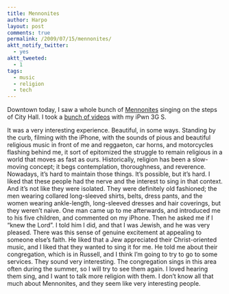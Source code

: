 ```yaml
---
title: Mennonites
author: Harpo
layout: post
comments: true
permalink: /2009/07/15/mennonites/
aktt_notify_twitter:
  - yes
aktt_tweeted:
  - 1
tags:
  - music
  - religion
  - tech
---
```

Downtown today, I saw a whole bunch of <a href="http://en.wikipedia.org/wiki/Mennonite" target="_blank">Mennonites</a> singing on the steps of City Hall. I took a <a href="http://www.youtube.com/view_play_list?p=4DC2CC8FE546CEE8" target="_blank">bunch of videos</a> with my iPwn 3G S.

It was a very interesting experience. Beautiful, in some ways. Standing by the curb, filming with the iPhone, with the sounds of pious and beautiful religious music in front of me and reggaeton, car horns, and motorcycles flashing behind me, it sort of epitomized the struggle to remain religious in a world that moves as fast as ours. Historically, religion has been a slow-moving concept; it begs contemplation, thoroughness, and reverence. Nowadays, it&#8217;s hard to maintain those things. It&#8217;s possible, but it&#8217;s hard. I liked that these people had the nerve and the interest to sing in that context. And it&#8217;s not like they were isolated. They were definitely old fashioned; the men wearing collared long-sleeved shirts, belts, dress pants, and the women wearing ankle-length, long-sleeved dresses and hair coverings, but they weren&#8217;t naive. One man came up to me afterwards, and introduced me to his five children, and commented on my iPhone. Then he asked me if I &#8220;knew the Lord&#8221;. I told him I did, and that I was Jewish, and he was very pleased. There was this sense of genuine excitement at appealing to someone else&#8217;s faith. He liked that a Jew appreciated their Christ-oriented music, and I liked that they wanted to sing it for me. He told me about their congregation, which is in Russell, and I think I&#8217;m going to try to go to some services. They sound very interesting. The congregation sings in this area often during the summer, so I will try to see them again. I loved hearing them sing, and I want to talk more religion with them. I don&#8217;t know all that much about Mennonites, and they seem like very interesting people.
